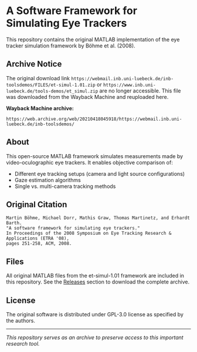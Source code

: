 # A Software Framework for Simulating Eye Trackers

This repository contains the original MATLAB implementation of the eye tracker simulation framework by Böhme et al. (2008).


## Archive Notice

The original download link `https://webmail.inb.uni-luebeck.de/inb-toolsdemos/FILES/et-simul-1.01.zip` or `https://www.inb.uni-luebeck.de/tools-demos/et_simul.zip` are no longer accessible. This file was downloaded from the Wayback Machine and reuploaded here.

**Wayback Machine archive:**
```
https://web.archive.org/web/20210418045918/https://webmail.inb.uni-luebeck.de/inb-toolsdemos/
```

## About

This open-source MATLAB framework simulates measurements made by video-oculographic eye trackers. It enables objective comparison of:

- Different eye tracking setups (camera and light source configurations)
- Gaze estimation algorithms  
- Single vs. multi-camera tracking methods

## Original Citation

```
Martin Böhme, Michael Dorr, Mathis Graw, Thomas Martinetz, and Erhardt Barth. 
"A software framework for simulating eye trackers." 
In Proceedings of the 2008 Symposium on Eye Tracking Research & Applications (ETRA '08), 
pages 251-258, ACM, 2008.
```

## Files

All original MATLAB files from the et-simul-1.01 framework are included in this repository. See the [Releases](../../releases) section to download the complete archive.

## License

The original software is distributed under GPL-3.0 license as specified by the authors.

---

*This repository serves as an archive to preserve access to this important research tool.*
